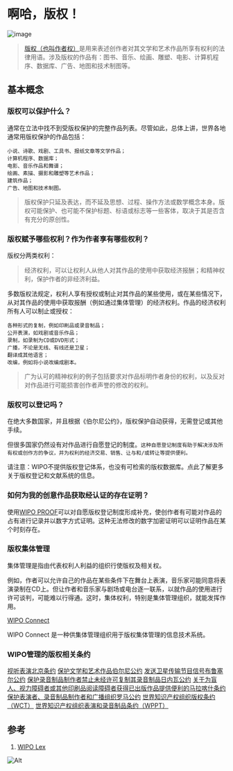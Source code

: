 # 啊哈，版权！

![image](https://user-images.githubusercontent.com/100815114/156478725-6c217222-0b7c-4f8f-81fc-435902d565ce.png)
> [版权（也叫作者权）](https://www.wipo.int/copyright/zh/)是用来表述创作者对其文学和艺术作品所享有权利的法律用语。涉及版权的作品有：图书、音乐、绘画、雕塑、电影、计算机程序、数据库、广告、地图和技术制图等。

## 基本概念


### 版权可以保护什么？

通常在立法中找不到受版权保护的完整作品列表。尽管如此，总体上讲，世界各地通常用版权保护的作品包括：

```
小说、诗歌、戏剧、工具书、报纸文章等文学作品；
计算机程序、数据库；
电影、音乐作品和舞谱；
绘画、素描、摄影和雕塑等艺术作品；
建筑作品；
广告、地图和技术制图。
```

> 版权保护只延及表达，而不延及思想、过程、操作方法或数学概念本身。版权可能保护、也可能不保护标题、标语或标志等一些客体，取决于其是否含有充分的原创性。

### 版权赋予哪些权利？作为作者享有哪些权利？

版权分两类权利：

> 经济权利，可以让权利人从他人对其作品的使用中获取经济报酬；和精神权利，保护作者的非经济利益。

多数版权法规定，权利人享有授权或制止对其作品的某些使用，或在某些情况下，从对其作品的使用中获取报酬（例如通过集体管理）的经济权利。作品的经济权利所有人可以制止或授权：

```
各种形式的复制，例如印刷品或录音制品；
公开表演，如戏剧或音乐作品；
录制，如录制为CD或DVD形式；
广播，不论是无线、有线还是卫星；
翻译成其他语言；
改编，例如将小说改编成剧本。
```

> 广为认可的精神权利的例子包括要求对作品标明作者身份的权利，以及反对对作品进行可能损害创作者声誉的修改的权利。

### 版权可以登记吗？

在绝大多数国家，并且根据《伯尔尼公约》，版权保护自动获得，无需登记或其他手续。

但很多国家仍然设有对作品进行自愿登记的制度。`这种自愿登记制度有助于解决涉及所有权或创作方的争议，并为权利的经济交易、销售、让与和/或转让等提供便利。`

请注意：WIPO不提供版权登记体系，也没有可检索的版权数据库。点此了解更多关于版权登记和文献系统的信息。

### 如何为我的创意作品获取经认证的存在证明？

使用[WIPO PROOF](https://www.wipo.int/wipoproof/zh/)可以对自愿版权登记制度形成补充，使创作者有可能对作品的占有进行记录并以数字方式证明。这种无法修改的数字加密证明可以证明作品在某个时刻存在。

### 版权集体管理

集体管理是指由代表权利人利益的组织行使版权及相关权。

例如，作者可以允许自己的作品在某些条件下在舞台上表演，音乐家可能同意将表演录制在CD上。但让作者和音乐家与剧场或电台逐一联系，以就作品的使用进行许可谈判，可能难以行得通。这时，集体权利，特别是集体管理组织，就能发挥作用。

[WIPO Connect](https://www.wipo.int/global_ip/en/activities/wipo_connect/)

WIPO Connect 是一种供集体管理组织用于版权集体管理的信息技术系统。

### WIPO管理的版权相关条约

[视听表演北京条约](https://www.wipo.int/treaties/zh/ip/beijing/)
[保护文学和艺术作品伯尔尼公约](https://www.wipo.int/treaties/zh/ip/berne/)
[发送卫星传输节目信号布鲁塞尔公约](https://www.wipo.int/treaties/en/ip/brussels/)
[保护录音制品制作者禁止未经许可复制其录音制品日内瓦公约](https://www.wipo.int/treaties/zh/ip/phonograms/)
[关于为盲人、视力障碍者或其他印刷品阅读障碍者获得已出版作品提供便利的马拉喀什条约](https://www.wipo.int/meetings/en/doc_details.jsp?doc_id=245323)
[保护表演者、录音制品制作者和广播组织罗马公约](https://www.wipo.int/treaties/zh/ip/rome/)
[世界知识产权组织版权条约（WCT）](https://www.wipo.int/treaties/zh/ip/wct/)
[世界知识产权组织表演和录音制品条约（WPPT）](https://www.wipo.int/treaties/zh/ip/wppt/)

## 参考

1. [WIPO Lex](https://www.wipo.int/wipolex/zh/index.html) 

![Alt](https://repobeats.axiom.co/api/embed/cae0d0ba98900ab5e38d4a70692d21f9ed86d5a7.svg "Repobeats analytics image")
